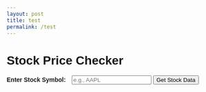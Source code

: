 ```yaml
---
layout: post
title: test
permalink: /test
---
```


<!DOCTYPE html>
<html lang="en">
<head>
    <meta charset="UTF-8">
    <meta name="viewport" content="width=device-width, initial-scale=1.0">
    <title>Stock Price Checker</title>
    <style>
        body {
            font-family: Arial, sans-serif;
            margin: 20px;
        }
        label {
            font-weight: bold;
            margin-right: 10px;
        }
        input {
            margin-bottom: 10px;
        }
        #result {
            margin-top: 20px;
        }
    </style>
</head>
<body>
    <h1>Stock Price Checker</h1>
    <label for="stockSymbol">Enter Stock Symbol:</label>
    <input type="text" id="stockSymbol" placeholder="e.g., AAPL">
    <button onclick="getStockData()">Get Stock Data</button>
    <div id="result"></div>
    <script>
        function getStockData() {
            const apiKey = 'YOUR_API_KEY'; // Replace with your actual API key
            const stockSymbol = document.getElementById('stockSymbol').value.toUpperCase();
            const resultDiv = document.getElementById('result');
            if (stockSymbol === '') {
                resultDiv.innerHTML = '<p>Please enter a stock symbol.</p>';
                return;
            }
            // Get current date and dates for 3M, 6M, and 1Y ago
            const currentDate = new Date();
            const threeMonthsAgo = new Date(currentDate);
            threeMonthsAgo.setMonth(currentDate.getMonth() - 3);
            const sixMonthsAgo = new Date(currentDate);
            sixMonthsAgo.setMonth(currentDate.getMonth() - 6);
            const oneYearAgo = new Date(currentDate);
            oneYearAgo.setFullYear(currentDate.getFullYear() - 1);
            // Format dates in YYYY-MM-DD
            const formatDate = date => date.toISOString().split('T')[0];
            const currentDateString = formatDate(currentDate);
            const threeMonthsAgoString = formatDate(threeMonthsAgo);
            const sixMonthsAgoString = formatDate(sixMonthsAgo);
            const oneYearAgoString = formatDate(oneYearAgo);
            // API endpoint
            const apiUrl = `https://www.alphavantage.co/query?function=TIME_SERIES_DAILY&symbol=${stockSymbol}&apikey=${apiKey}&outputsize=full`;
            // Fetch data from the API
            fetch(apiUrl)
                .then(response => response.json())
                .then(data => {
                    const timeSeries = data['Time Series (Daily)'];
                    const currentPrice = parseFloat(timeSeries[currentDateString]['4. close']);
                    const threeMonthsAgoPrice = parseFloat(timeSeries[threeMonthsAgoString]['4. close']);
                    const sixMonthsAgoPrice = parseFloat(timeSeries[sixMonthsAgoString]['4. close']);
                    const oneYearAgoPrice = parseFloat(timeSeries[oneYearAgoString]['4. close']);
                    // Display the results
                    resultDiv.innerHTML = `
                        <p>Current Price of ${stockSymbol}: $${currentPrice.toFixed(2)}</p>
                        <p>Price 3 Months Ago: $${threeMonthsAgoPrice.toFixed(2)}</p>
                        <p>Price 6 Months Ago: $${sixMonthsAgoPrice.toFixed(2)}</p>
                        <p>Price 1 Year Ago: $${oneYearAgoPrice.toFixed(2)}</p>
                    `;
                })
                .catch(error => {
                    resultDiv.innerHTML = '<p>Error fetching stock data. Please try again later.</p>';
                    console.error(error);
                });
        }
    </script>
</body>
</html>
